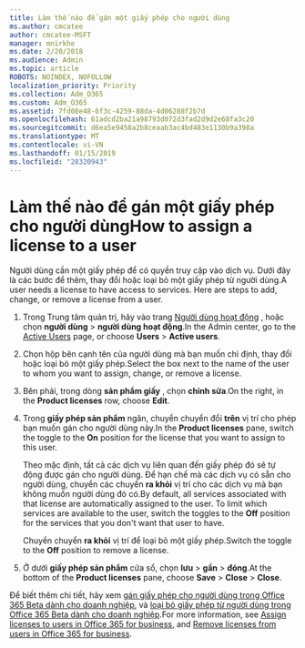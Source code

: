 ```yaml
---
title: Làm thế nào để gán một giấy phép cho người dùng
ms.author: cmcatee
author: cmcatee-MSFT
manager: mnirkhe
ms.date: 2/20/2018
ms.audience: Admin
ms.topic: article
ROBOTS: NOINDEX, NOFOLLOW
localization_priority: Priority
ms.collection: Adm_O365
ms.custom: Adm_O365
ms.assetid: 7fd08e48-6f3c-4259-88da-4d06288f2b7d
ms.openlocfilehash: 61adcd2ba21a98793d072d3fad2d9d2e68fa3c20
ms.sourcegitcommit: d6ea5e9458a2b8ceaab3ac4bd483e1130b9a398a
ms.translationtype: MT
ms.contentlocale: vi-VN
ms.lasthandoff: 01/15/2019
ms.locfileid: "28320943"
---
```

# <a name="how-to-assign-a-license-to-a-user"></a><span data-ttu-id="96276-102">Làm thế nào để gán một giấy phép cho người dùng</span><span class="sxs-lookup"><span data-stu-id="96276-102">How to assign a license to a user</span></span>

<span data-ttu-id="96276-p101">Người dùng cần một giấy phép để có quyền truy cập vào dịch vụ. Dưới đây là các bước để thêm, thay đổi hoặc loại bỏ một giấy phép từ người dùng.</span><span class="sxs-lookup"><span data-stu-id="96276-p101">A user needs a license to have access to services. Here are steps to add, change, or remove a license from a user.</span></span>
  
1. <span data-ttu-id="96276-105">Trong Trung tâm quản trị, hãy vào trang [Người dùng hoạt động](https://go.microsoft.com/fwlink/p/?linkid=834822) , hoặc chọn **người dùng** \> **người dùng hoạt động**.</span><span class="sxs-lookup"><span data-stu-id="96276-105">In the Admin center, go to the [Active Users](https://go.microsoft.com/fwlink/p/?linkid=834822) page, or choose **Users** \> **Active users**.</span></span>
    
2. <span data-ttu-id="96276-106">Chọn hộp bên cạnh tên của người dùng mà bạn muốn chỉ định, thay đổi hoặc loại bỏ một giấy phép.</span><span class="sxs-lookup"><span data-stu-id="96276-106">Select the box next to the name of the user to whom you want to assign, change, or remove a license.</span></span>
    
3. <span data-ttu-id="96276-107">Bên phải, trong dòng **sản phẩm giấy** , chọn **chỉnh sửa**.</span><span class="sxs-lookup"><span data-stu-id="96276-107">On the right, in the **Product licenses** row, choose **Edit**.</span></span>
    
4. <span data-ttu-id="96276-108">Trong **giấy phép sản phẩm** ngăn, chuyển chuyển đổi **trên** vị trí cho phép bạn muốn gán cho người dùng này.</span><span class="sxs-lookup"><span data-stu-id="96276-108">In the **Product licenses** pane, switch the toggle to the **On** position for the license that you want to assign to this user.</span></span> 
    
    <span data-ttu-id="96276-p102">Theo mặc định, tất cả các dịch vụ liên quan đến giấy phép đó sẽ tự động được gán cho người dùng. Để hạn chế mà các dịch vụ có sẵn cho người dùng, chuyển các chuyển **ra khỏi** vị trí cho các dịch vụ mà bạn không muốn người dùng đó có.</span><span class="sxs-lookup"><span data-stu-id="96276-p102">By default, all services associated with that license are automatically assigned to the user. To limit which services are available to the user, switch the toggles to the **Off** position for the services that you don't want that user to have.</span></span> 
    
    <span data-ttu-id="96276-111">Chuyển chuyển **ra khỏi** vị trí để loại bỏ một giấy phép.</span><span class="sxs-lookup"><span data-stu-id="96276-111">Switch the toggle to the **Off** position to remove a license.</span></span> 
    
5. <span data-ttu-id="96276-112">Ở dưới **giấy phép sản phẩm** cửa sổ, chọn **lưu** \> **gần** \> **đóng**.</span><span class="sxs-lookup"><span data-stu-id="96276-112">At the bottom of the **Product licenses** pane, choose **Save** \> **Close** \> **Close**.</span></span>
    
<span data-ttu-id="96276-113">Để biết thêm chi tiết, hãy xem [gán giấy phép cho người dùng trong Office 365 Beta dành cho doanh nghiệp](https://support.office.com/article/997596b5-4173-4627-b915-36abac6786dc), và [loại bỏ giấy phép từ người dùng trong Office 365 Beta dành cho doanh nghiệp](https://support.office.com/article/9b497c85-d0a4-4735-80fa-d3565bc05bd1).</span><span class="sxs-lookup"><span data-stu-id="96276-113">For more information, see [Assign licenses to users in Office 365 for business](https://support.office.com/article/997596b5-4173-4627-b915-36abac6786dc), and [Remove licenses from users in Office 365 for business](https://support.office.com/article/9b497c85-d0a4-4735-80fa-d3565bc05bd1).</span></span>
  

